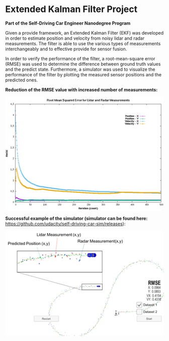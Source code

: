 # Extended Kalman Filter Project
**Part of the Self-Driving Car Engineer Nanodegree Program**

Given a provide framework, an Extended Kalman Filter (EKF) was developed in order to estimate position and velocity from noisy lidar and radar measurements. The filter is able to use the various types of measurements interchangeably and to effective provide for sensor fusion.

In order to verify the performance of the filter, a root-mean-square error (RMSE) was used to determine the difference between ground truth values and the predict state. Furthermore, a simulator was used to visualize the performance of the filter by plotting the measured sensor positions and the predicted ones.

**Reduction of the RMSE value with increased number of measurements:**

![alt text](https://github.com/NickSov/2D_Kalman_Filter/blob/master/images/RMSE_Result.png)


**Successful example of the simulator (simulator can be found here:** https://github.com/udacity/self-driving-car-sim/releases):

![alt text](https://github.com/NickSov/2D_Kalman_Filter/blob/master/images/Simulation_Result.png)
